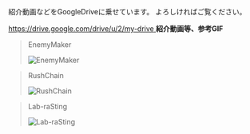 紹介動画などをGoogleDriveに乗せています。
よろしければご覧ください。  

[https://drive.google.com/drive/u/2/my-drive
](https://drive.google.com/drive/folders/1hves9S92GN-W4T33oAAAWKv8aqBl0saN?usp=drive_link)
**紹介動画等、参考GIF**
>EnemyMaker
>
>![EnemyMaker](https://github.com/kenjiiizuka/iizuka-kenji/assets/92203252/7e70d42d-673c-4679-b5c2-395b6ea7b608)

>RushChain
>
>![RushChain](https://github.com/kenjiiizuka/iizuka-kenji/assets/92203252/5b2388ca-0bbb-487e-9a34-2738802e6fbd)


>Lab-raSting
>
>![Lab-raSting](https://github.com/kenjiiizuka/iizuka-kenji/assets/92203252/4abd72ae-da40-454c-ab94-4c63cc607b9f)
